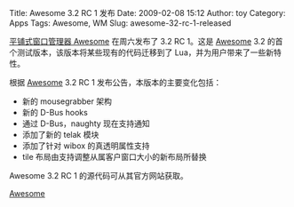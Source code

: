 Title: Awesome 3.2 RC 1 发布
Date: 2009-02-08 15:12
Author: toy
Category: Apps
Tags: Awesome, WM
Slug: awesome-32-rc-1-released

[平铺式窗口管理器 Awesome](http://linuxtoy.org/tag/awesome) 在周六发布了
3.2 RC 1。这是 [Awesome](http://linuxtoy.org/tag/awesome) 3.2
的首个测试版本，该版本将某些现有的代码迁移到了
Lua，并为用户带来了一些新特性。

根据 [Awesome](http://linuxtoy.org/tag/awesome) 3.2 RC 1
发布公告，本版本的主要变化包括：

-   新的 mousegrabber 架构
-   新的 D-Bus hooks
-   通过 D-Bus，naughty 现在支持通知
-   添加了新的 telak 模块
-   添加了针对 wibox 的真透明属性支持
-   tile 布局由支持调整从属客户窗口大小的新布局所替换

Awesome 3.2 RC 1 的源代码可从其官方网站获取。

[Awesome](http://awesome.naquadah.org/download/)
